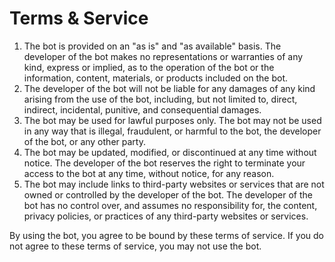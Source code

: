 # Terms & Service

1. The bot is provided on an "as is" and "as available" basis. The developer of the bot makes no representations or warranties of any kind, express or implied, as to the operation of the bot or the information, content, materials, or products included on the bot.
2. The developer of the bot will not be liable for any damages of any kind arising from the use of the bot, including, but not limited to, direct, indirect, incidental, punitive, and consequential damages.
3. The bot may be used for lawful purposes only. The bot may not be used in any way that is illegal, fraudulent, or harmful to the bot, the developer of the bot, or any other party.
4. The bot may be updated, modified, or discontinued at any time without notice. The developer of the bot reserves the right to terminate your access to the bot at any time, without notice, for any reason.
5. The bot may include links to third-party websites or services that are not owned or controlled by the developer of the bot. The developer of the bot has no control over, and assumes no responsibility for, the content, privacy policies, or practices of any third-party websites or services.

By using the bot, you agree to be bound by these terms of service. If you do not agree to these terms of service, you may not use the bot.
